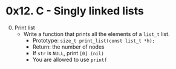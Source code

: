# 0x12. C - Singly linked lists

0. Print list
	- Write a function that prints all the elements of a `list_t` list.
		- Prototype: `size_t print_list(const list_t *h);`
		- Return: the number of nodes
		- If `str` is `NULL`, print `[0] (nil)`
		- You are allowed to use `printf`
